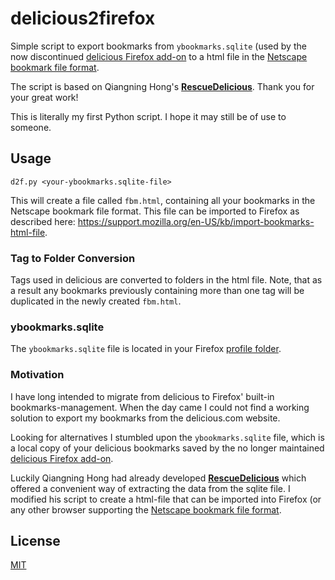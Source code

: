 # delicious2firefox

Simple script to export bookmarks from `ybookmarks.sqlite` (used by the now discontinued [delicious Firefox add-on](https://addons.mozilla.org/en-US/firefox/addon/delicious-bookmarks/) to a html file in the [Netscape bookmark file format](https://msdn.microsoft.com/en-us/library/aa753582%28v=vs.85%29.aspx). 

The script is based on Qiangning Hong's [**RescueDelicious**](https://pypi.python.org/pypi/RescueDelicious). Thank you for your great work!

This is literally my first Python script. I hope it may still be of use to someone.

## Usage

    d2f.py <your-ybookmarks.sqlite-file>

This will create a file called `fbm.html`, containing all your bookmarks in the Netscape bookmark file format.
This file can be imported to Firefox as described here: https://support.mozilla.org/en-US/kb/import-bookmarks-html-file.

### Tag to Folder Conversion
Tags used in delicious are converted to folders in the html file.
Note, that as a result any bookmarks previously containing more than one tag will be duplicated in the newly created `fbm.html`.

### ybookmarks.sqlite
The `ybookmarks.sqlite` file is located in your Firefox [profile folder](https://support.mozilla.org/en-US/kb/profiles-where-firefox-stores-user-data).

###  Motivation

I have long intended to migrate from delicious to Firefox' built-in bookmarks-management.
When the day came I could not find a working solution to export my bookmarks from the delicious.com website.

Looking for alternatives I stumbled upon the `ybookmarks.sqlite` file, which is a local copy of your delicious bookmarks saved by the no longer maintained [delicious Firefox add-on](https://support.mozilla.org/en-US/kb/profiles-where-firefox-stores-user-data).

Luckily Qiangning Hong had already developed [**RescueDelicious**](https://pypi.python.org/pypi/RescueDelicious) which offered a convenient way of extracting the data from the sqlite file. I modified his script to create a html-file that can be imported into Firefox (or any other browser supporting the [Netscape bookmark file format](https://msdn.microsoft.com/en-us/library/aa753582%28v=vs.85%29.aspx).

## License

[MIT](https://opensource.org/licenses/MIT)
